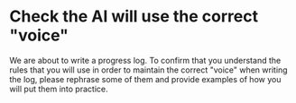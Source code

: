 # Check the AI will use the correct "voice"

We are about to write a progress log. To confirm that you understand the rules that you will use in order to maintain the correct "voice" when writing the log, please rephrase some of them and provide examples of how you will put them into practice.
